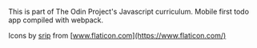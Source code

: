 This is part of The Odin Project's Javascript curriculum. Mobile first todo app compiled with webpack.

Icons by [srip](https://www.flaticon.com/authors/srip) from [www.flaticon.com](https://www.flaticon.com/)